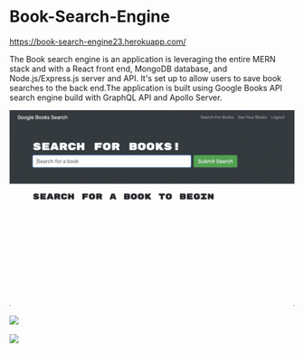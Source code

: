 # Book-Search-Engine

https://book-search-engine23.herokuapp.com/

The Book search engine is an application is leveraging the entire MERN stack and with a React front end, MongoDB database, and Node.js/Express.js server and API. It's set up to allow users to save book searches to the back end.The application is built using Google Books API search engine build with GraphQL API and Apollo Server.


![](demo/21-mern-demo-01.gif)

![](demo/21-mern-demo-02.gif)

![](demo/21-mern-demo-03.gif)
